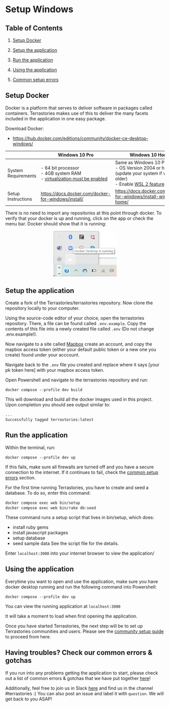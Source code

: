 # Setup Windows

## Table of Contents

1. [Setup Docker](#setup-docker)

2. [Setup the application](#Setup-the-application)

3. [Run the application](#Run-the-application)

4. [Using the application](#using-the-application)

5. [Common setup errors](#having-troubles-check-our-common-errors--gotchas)

## Setup Docker

Docker is a platform that serves to deliver software in packages called containers. Terrastories makes use of this to deliver the 
many facets included in the application in one easy package. 

Download Docker:

- https://hub.docker.com/editions/community/docker-ce-desktop-windows/

| | Windows 10 Pro |  Windows 10 Home |
| --- | --- | --- |
| System Requirements | - 64 bit processor<br>- 4GB system RAM<br>- [virtualization must be enabled](https://mashtips.com/enable-virtualization-windows-10/) | Same as Windows 10 Pro, plus: <br>- OS Version 2004 or higher (update your system if version is older)<br>- Enable [WSL 2 feature](https://docs.docker.com/docker-for-windows/wsl/) |
| Setup Instructions | https://docs.docker.com/docker-for-windows/install/ | https://docs.docker.com/docker-for-windows/install-windows-home/ |

There is no need to import any repositories at this point through docker. 
To verify that your docker is up and running, click on the app or check the menu bar. Docker should show that it is running: 
<br>
<div style="text-align:center">
    <img src="dockerWindows.png" alt="dockerImg" width="200"/>
</div>

## Setup the application
Create a fork of the Terrastories/terrastories repository. Now clone the repository locally to your computer. 

Using the source-code editor of your choice, open the terrastories repository. There, a file can be found called `.env.example`. 
Copy the contents of this file into a newly created file called `.env` (Do not change .env.example!).

Now navigate to a site called [Mapbox](https://mapbox.com/signup) create an account, and copy the mapbox access token (either your default public token or a new one you create) found under your acccount. 

Navigate back to the `.env` file you created and replace where it says [your pk token here] with your mapbox access token. 

Open Powershell and navigate to the terrastories repository and run:

```
docker compose --profile dev build
```

This will download and build all the docker images used in this project. Upon completion you should see output similar to:

```
...
Successfully tagged terrastories:latest
```

## Run the application

Within the terminal, run:

```
docker compose --profile dev up
```

If this fails, make sure all firewalls are turned off and you have a secure connection to the internet. If it continues to fail, check 
the [common setup errors](#having-troubles-check-our-common-errors--gotchas) section. 

For the first time running Terrastories, you have to create and seed a database. To do so, enter this command:

```
docker compose exec web bin/setup
docker compose exec web bin/rake db:seed
```

These command runs a setup script that lives in bin/setup, which does:

- install ruby gems
- install javascript packages
- setup database
- seed sample data
See the script file for the details.

Enter `localhost:3000` into your internet browser to view the application/

## Using the application 

Everytime you want to open and use the application, make sure you have docker desktop running and run the following command into
Powershell:

```
docker compose --profile dev up
```

You can view the running application at `localhost:3000`

It will take a moment to load when first opening the application.

Once you have started Terrastories, the next step will be to set up Terrastories communities and users. Please see the [community setup guide](COMMUNITY-SETUP.md) to proceed from here.

## Having troubles? Check our common errors & gotchas

If you run into any problems getting the application to start, please check out a list of common errors & gotchas that we have put together [here](https://docs.google.com/document/d/1uSbQl56rAh3AA8Xm7IRZ8qepAMVN55ZOkAqQ8Kh423E/edit)!

Additionally, feel free to join us in Slack [here](https://t.co/kUtI3lnpW1) and find us in the channel #terrastories :) You can also post an issue and label it with `question`. We will get back to you ASAP!


